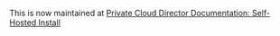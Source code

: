 This is now maintained at [Private Cloud Director Documentation: Self-Hosted Install](https://app.developerhub.io/private-cloud-director/v6.0-ltd/private-cloud-director/self-hosted-install)
